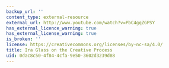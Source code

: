 ```yaml
---
backup_url: ''
content_type: external-resource
external_url: http://www.youtube.com/watch?v=PbC4gqZGPSY
has_external_licence_warning: true
has_external_license_warning: true
is_broken: ''
license: https://creativecommons.org/licenses/by-nc-sa/4.0/
title: Ira Glass on the Creative Process
uid: 0dac8c50-4f84-4cfa-9e50-3602d3239d88
---
```

